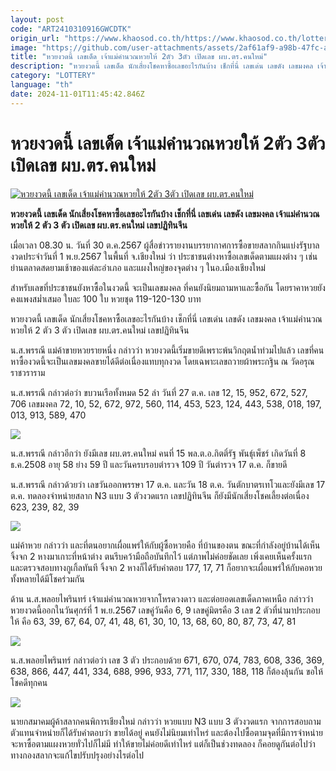 ```yaml
---
layout: post
code: "ART2410310916GWCDTK"
origin_url: "https://www.khaosod.co.th/https://www.khaosod.co.th/lottery/news_9482010"
image: "https://github.com/user-attachments/assets/2af61af9-a98b-47fc-a3f1-6d7b41025efd"
title: "หวยงวดนี้ เลขเด็ด เจ้าแม่คำนวณหวยให้ 2ตัว 3ตัว เปิดเลข ผบ.ตร.คนใหม่"
description: "หวยงวดนี้ เลขเด็ด นักเสี่ยงโชคหาซื้อเลขอะไรกันบ้าง เช็กที่นี่ เลขเด่น เลขดัง เลขมงคล เจ้าแม่คำนวณหวยให้ 2 ตัว 3 ตัว เปิดเลข ผบ.ตร.คนใหม่ เลขปฏิทินจีน"
category: "LOTTERY"
language: "th"
date: 2024-11-01T11:45:42.846Z
---
```


# หวยงวดนี้ เลขเด็ด เจ้าแม่คำนวณหวยให้ 2ตัว 3ตัว เปิดเลข ผบ.ตร.คนใหม่

[![หวยงวดนี้ เลขเด็ด เจ้าแม่คำนวณหวยให้ 2ตัว 3ตัว เปิดเลข ผบ.ตร.คนใหม่](https://www.khaosod.co.th/wpapp/uploads/2024/10/Lucky-number.jpg "หวยงวดนี้ เลขเด็ด เจ้าแม่คำนวณหวยให้ 2ตัว 3ตัว เปิดเลข ผบ.ตร.คนใหม่")](https://www.khaosod.co.th/wpapp/uploads/2024/10/Lucky-number.jpg)

**หวยงวดนี้ เลขเด็ด นักเสี่ยงโชคหาซื้อเลขอะไรกันบ้าง เช็กที่นี่ เลขเด่น เลขดัง เลขมงคล เจ้าแม่คำนวณหวยให้ 2 ตัว 3 ตัว เปิดเลข ผบ.ตร.คนใหม่ เลขปฏิทินจีน**

เมื่อเวลา 08.30 น. วันที่ 30 ต.ค.2567 ผู้สื่อข่าวรายงานบรรยากาศการซื้อขายสลากกินแบ่งรัฐบาลงวดประจำวันที่ 1 พ.ย.2567 ในพื้นที่ จ.เชียงใหม่ ว่า ประชาชนต่างหาซื้อเลขเด็ดตามแผงต่าง ๆ เช่น ย่านตลาดสดยามเช้าของแต่ละอำเภอ และแผงใหญ่ของจุดต่าง ๆ ในอ.เมืองเชียงใหม่

สำหรับเลขที่ประชาชนยังหาซื้อในงวดนี้ จะเป็นเลขมงคล ที่คนยังนิยมถามหาและซื้อกัน โดยราคาหวยยังคงแพงสม่ำเสมอ ใบละ 100 ใบ หวยชุด 119-120-130 บาท

หวยงวดนี้ เลขเด็ด นักเสี่ยงโชคหาซื้อเลขอะไรกันบ้าง เช็กที่นี่ เลขเด่น เลขดัง เลขมงคล เจ้าแม่คำนวณหวยให้ 2 ตัว 3 ตัว เปิดเลข ผบ.ตร.คนใหม่ เลขปฏิทินจีน

น.ส.พรรณี แม่ค้าขายหวยรายหนึ่ง กล่าวว่า หวยงวดนี้เริ่มขายดีเพราะพ้นวิกฤตน้ำท่วมไปแล้ว เลขที่คนหาซื้องวดนี้จะเป็นเลขมงคลขายได้ดีต่อเนื่องแทบทุกงวด โดยเฉพาะเลขถวายผ้าพระกฐิน ณ วัดอรุณราชวราราม

น.ส.พรรณี กล่าวต่อว่า ขบวนเรือทั้งหมด 52 ลำ วันที่ 27 ต.ค. เลข 12, 15, 952, 672, 527, 706 เลขมงคล 72, 10, 52, 672, 972, 560, 114, 453, 523, 124, 443, 538, 018, 197, 013, 913, 589, 470

[![](https://www.khaosod.co.th/wpapp/uploads/2024/10/30-หวย1.jpg)](https://www.khaosod.co.th/wpapp/uploads/2024/10/30-หวย1.jpg)

น.ส.พรรณี กล่าวอีกว่า ยังมีเลข ผบ.ตร.คนใหม่ คนที่ 15 พล.ต.อ.กิตติ์รัฐ พันธุ์เพ็ชร์ เกิดวันที่ 8 ธ.ค.2508 อายุ 58 ย่าง 59 ปี และวันครบรอบตำรวจ 109 ปี วันตำรวจ 17 ต.ค. ก็ขายดี

น.ส.พรรณี กล่าวด้วยว่า เลขวันออกพรรษา 17 ต.ค. และวัน 18 ต.ค. วันตักบาตรเทโวและยังมีเลข 17 ต.ค. ทดลองจำหน่ายสลาก N3 แบบ 3 ตัวงวดแรก เลขปฏิทินจีน ก็ยังมีนักเสี่ยงโชคเลี้ยงต่อเนื่อง 623, 239, 82, 39

[![](https://www.khaosod.co.th/wpapp/uploads/2024/10/30-หวย2.jpg)](https://www.khaosod.co.th/wpapp/uploads/2024/10/30-หวย2.jpg)

แม่ค้าหวย กล่าวว่า และที่ตนอยากเผื่อแพร่ให้กับผู้ซื้อหวยคือ ที่บ้านของตน ขณะที่กำลังอยู่บ้านได้เห็นจิ้งจก 2 หางมาเกาะที่หน้าต่าง ตนรีบคว้ามือถือบันทึกไว้ แต่ภาพไม่ค่อยชัดเลย เพิ่งเคยเห็นครั้งแรก และตรวจสอบทางกูเกิ้ลทันที จิ้งจก 2 หางก็ได้รับคำตอบ 177, 17, 71 ก็อยากจะเผื่อแพร่ให้กับคอหวยทั้งหลายได้มีโชคร่วมกัน

ด้าน น.ส.พลอยไพรินทร์ เจ้าแม่คำนวณหวยจากโหรดวงดาว และต่อยอดเลขเด็ดภาคเหนือ กล่าวว่า หวยงวดนี้ออกในวันศุกร์ที่ 1 พ.ย.2567 เลขคู่วันคือ 6, 9 เลขคู่มิตรคือ 3 เลข 2 ตัวที่นำมาประกอบให้ คือ 63, 39, 67, 64, 07, 41, 48, 61, 30, 10, 13, 68, 60, 80, 87, 73, 47, 81

[![](https://www.khaosod.co.th/wpapp/uploads/2024/10/30-หวย4.jpg)](https://www.khaosod.co.th/wpapp/uploads/2024/10/30-หวย4.jpg)

น.ส.พลอยไพรินทร์ กล่าวต่อว่า เลข 3 ตัว ประกอบด้วย 671, 670, 074, 783, 608, 336, 369, 638, 866, 447, 441, 334, 688, 996, 933, 771, 117, 330, 188, 118 ก็ต้องลุ้นกัน ขอให้โชคดีทุกคน

[![](https://www.khaosod.co.th/wpapp/uploads/2024/10/30-หวย5.jpeg)](https://www.khaosod.co.th/wpapp/uploads/2024/10/30-หวย5.jpeg)

นายกสมาคมผู้ค้าสลากคนพิการเชียงใหม่ กล่าวว่า หวยแบบ N3 แบบ 3 ตัวงวดแรก จากการสอบถามตัวแทนจำหน่ายก็ได้รับคำตอบว่า ขายได้อยู่ คนยังไม่นิยมเท่าไหร่ และต้องไปซื้อตามจุดที่มีการจำหน่าย จะหาซื้อตามแผงหวยทั่วไปก็ไม่มี ทำให้ขายไม่ค่อยดีเท่าไหร่ แต่ก็เป็นช่วงทดลอง ก็คอยดูกันต่อไปว่า ทางกองสลากจะแก้ไขปรับปรุงอย่างไรต่อไป